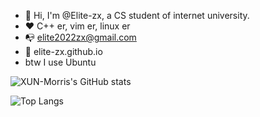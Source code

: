- 👋 Hi, I'm @Elite-zx, a CS student of internet university.
- ❤️  C++ er, vim er, linux er 
- 📭 elite2022zx@gmail.com
- 🔗 elite-zx.github.io
- btw I use Ubuntu  

![XUN-Morris's GitHub stats](https://github-readme-stats.vercel.app/api?username=Elite-zx&theme=transparent&show_icons=true)


![Top Langs](https://github-readme-stats.vercel.app/api/top-langs/?username=Elite-zx&layout=compact&hide=javascript,html,css&langs_count=6)

